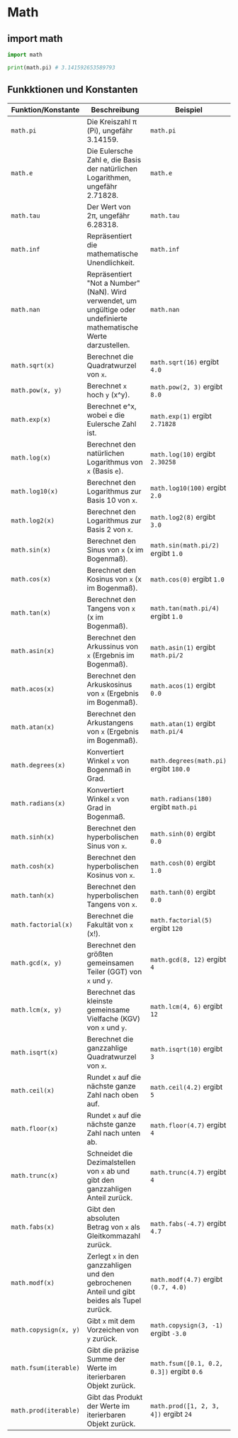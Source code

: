 # Math

## import math

```python
import math

print(math.pi) # 3.141592653589793
```

## Funkktionen und Konstanten

| Funktion/Konstante       | Beschreibung                                                                                             | Beispiel                                      |
|--------------------------|---------------------------------------------------------------------------------------------------------|-----------------------------------------------|
| `math.pi`                | Die Kreiszahl π (Pi), ungefähr 3.14159.                                                                  | `math.pi`                                     |
| `math.e`                 | Die Eulersche Zahl e, die Basis der natürlichen Logarithmen, ungefähr 2.71828.                           | `math.e`                                      |
| `math.tau`               | Der Wert von 2π, ungefähr 6.28318.                                                                       | `math.tau`                                    |
| `math.inf`               | Repräsentiert die mathematische Unendlichkeit.                                                           | `math.inf`                                    |
| `math.nan`               | Repräsentiert "Not a Number" (NaN). Wird verwendet, um ungültige oder undefinierte mathematische Werte darzustellen. | `math.nan`                                    |
| `math.sqrt(x)`           | Berechnet die Quadratwurzel von `x`.                                                                     | `math.sqrt(16)` ergibt `4.0`                  |
| `math.pow(x, y)`         | Berechnet `x` hoch `y` (x^y).                                                                            | `math.pow(2, 3)` ergibt `8.0`                 |
| `math.exp(x)`            | Berechnet e^x, wobei `e` die Eulersche Zahl ist.                                                         | `math.exp(1)` ergibt `2.71828`                |
| `math.log(x)`            | Berechnet den natürlichen Logarithmus von `x` (Basis `e`).                                               | `math.log(10)` ergibt `2.30258`               |
| `math.log10(x)`          | Berechnet den Logarithmus zur Basis 10 von `x`.                                                          | `math.log10(100)` ergibt `2.0`                |
| `math.log2(x)`           | Berechnet den Logarithmus zur Basis 2 von `x`.                                                           | `math.log2(8)` ergibt `3.0`                   |
| `math.sin(x)`            | Berechnet den Sinus von `x` (x im Bogenmaß).                                                             | `math.sin(math.pi/2)` ergibt `1.0`            |
| `math.cos(x)`            | Berechnet den Kosinus von `x` (x im Bogenmaß).                                                           | `math.cos(0)` ergibt `1.0`                    |
| `math.tan(x)`            | Berechnet den Tangens von `x` (x im Bogenmaß).                                                           | `math.tan(math.pi/4)` ergibt `1.0`            |
| `math.asin(x)`           | Berechnet den Arkussinus von `x` (Ergebnis im Bogenmaß).                                                 | `math.asin(1)` ergibt `math.pi/2`             |
| `math.acos(x)`           | Berechnet den Arkuskosinus von `x` (Ergebnis im Bogenmaß).                                               | `math.acos(1)` ergibt `0.0`                   |
| `math.atan(x)`           | Berechnet den Arkustangens von `x` (Ergebnis im Bogenmaß).                                               | `math.atan(1)` ergibt `math.pi/4`             |
| `math.degrees(x)`        | Konvertiert Winkel `x` von Bogenmaß in Grad.                                                             | `math.degrees(math.pi)` ergibt `180.0`        |
| `math.radians(x)`        | Konvertiert Winkel `x` von Grad in Bogenmaß.                                                             | `math.radians(180)` ergibt `math.pi`          |
| `math.sinh(x)`           | Berechnet den hyperbolischen Sinus von `x`.                                                              | `math.sinh(0)` ergibt `0.0`                   |
| `math.cosh(x)`           | Berechnet den hyperbolischen Kosinus von `x`.                                                            | `math.cosh(0)` ergibt `1.0`                   |
| `math.tanh(x)`           | Berechnet den hyperbolischen Tangens von `x`.                                                            | `math.tanh(0)` ergibt `0.0`                   |
| `math.factorial(x)`      | Berechnet die Fakultät von `x` (x!).                                                                     | `math.factorial(5)` ergibt `120`              |
| `math.gcd(x, y)`         | Berechnet den größten gemeinsamen Teiler (GGT) von `x` und `y`.                                         | `math.gcd(8, 12)` ergibt `4`                  |
| `math.lcm(x, y)`         | Berechnet das kleinste gemeinsame Vielfache (KGV) von `x` und `y`.                                       | `math.lcm(4, 6)` ergibt `12`                  |
| `math.isqrt(x)`          | Berechnet die ganzzahlige Quadratwurzel von `x`.                                                         | `math.isqrt(10)` ergibt `3`                   |
| `math.ceil(x)`           | Rundet `x` auf die nächste ganze Zahl nach oben auf.                                                     | `math.ceil(4.2)` ergibt `5`                   |
| `math.floor(x)`          | Rundet `x` auf die nächste ganze Zahl nach unten ab.                                                     | `math.floor(4.7)` ergibt `4`                  |
| `math.trunc(x)`          | Schneidet die Dezimalstellen von `x` ab und gibt den ganzzahligen Anteil zurück.                         | `math.trunc(4.7)` ergibt `4`                  |
| `math.fabs(x)`           | Gibt den absoluten Betrag von `x` als Gleitkommazahl zurück.                                             | `math.fabs(-4.7)` ergibt `4.7`                |
| `math.modf(x)`           | Zerlegt `x` in den ganzzahligen und den gebrochenen Anteil und gibt beides als Tupel zurück.             | `math.modf(4.7)` ergibt `(0.7, 4.0)`          |
| `math.copysign(x, y)`    | Gibt `x` mit dem Vorzeichen von `y` zurück.                                                             | `math.copysign(3, -1)` ergibt `-3.0`          |
| `math.fsum(iterable)`    | Gibt die präzise Summe der Werte im iterierbaren Objekt zurück.                                          | `math.fsum([0.1, 0.2, 0.3])` ergibt `0.6`     |
| `math.prod(iterable)`    | Gibt das Produkt der Werte im iterierbaren Objekt zurück.                                                | `math.prod([1, 2, 3, 4])` ergibt `24`         |
